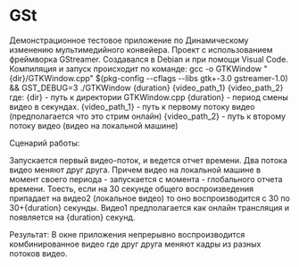 # GSt
Демонстрационное тестовое приложение по Динамическому изменению мультимедийного конвейера.
Проект с использованием фреймворка GStreamer. Создавался в Debian и при помощи Visual Code.
Компиляция и запуск происходит по команде:
gcc -o GTKWindow "{dir}/GTKWindow.cpp" $(pkg-config --cflags --libs gtk+-3.0 gstreamer-1.0) &&   GST_DEBUG=3  ./GTKWindow {duration} {video_path_1}  {video_path_2}
где:
 {dir} - путь к директории GTKWindow.cpp
 {duration} - период смены видео в секундах.
 {video_path_1} - путь к первому потоку видео (предполагается что это стрим онлайн)
 {video_path_2} - путь к второму потоку видео (видео на локальной машине)

 Сценарий работы:

   Запускается первый видео-поток, и ведется отчет времени.
   Два потока видео меняют друг друга. Причем видео на локальной машине в момент своего периода - запускается 
   с момента - глобального отчета времени.
   Тоесть, если на 30 секунде общего воспроизведения припадает на видео2 (локальное видео) то оно воспроизводится
   с 30 по 30+{duration} секунды.
   Видео1 предполагается как онлайн трансляция и появляется на {duration} секунд.

   Результат:
      В окне приложения непрерывно воспроизводится комбинированное видео где друг друга меняют
      кадры из разных потоков видео.
   

 
